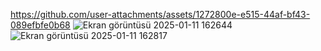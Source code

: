 https://github.com/user-attachments/assets/1272800e-e515-44af-bf43-089efbfe0b68
![Ekran görüntüsü 2025-01-11 162644](https://github.com/user-attachments/assets/e89e04da-a30f-4598-b5d2-5de28068b595)
![Ekran görüntüsü 2025-01-11 162817](https://github.com/user-attachments/assets/863a1dec-ffc3-4d85-8e85-cf62d9e2b82c)
